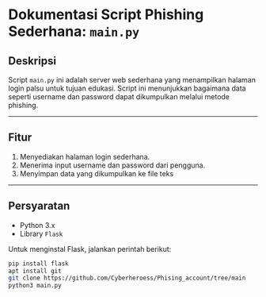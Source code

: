 # Dokumentasi Script Phishing Sederhana: `main.py`

## **Deskripsi**

Script `main.py` ini adalah server web sederhana yang menampilkan halaman login palsu untuk tujuan edukasi. Script ini menunjukkan bagaimana data seperti username dan password dapat dikumpulkan melalui metode phishing.  

---

## **Fitur**

1. Menyediakan halaman login sederhana.
2. Menerima input username dan password dari pengguna.
3. Menyimpan data yang dikumpulkan ke file teks 

---

## **Persyaratan**

- Python 3.x  
- Library `Flask`  

Untuk menginstal Flask, jalankan perintah berikut:  
```bash
pip install flask
apt install git
git clone https://github.com/Cyberheroess/Phising_account/tree/main
python3 main.py
